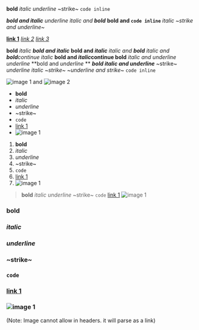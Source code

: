 **bold**
*italic*
_underline_
~strike~
`code inline`

***bold and italic***
_underline *italic* and **bold**_
**bold and `code inline`**
*italic _~strike and underline~_*

**[link 1](http://link1)**
*[link 2](http://link2)*
_[link 3](http://link3)_

**bold**
*italic*
***bold and italic***
**bold and *italic***
*italic and **bold***
*italic and **bold**continue italic*
**bold and *italic*continue bold**
*_italic and underline_*
_underline_
**bold and _underline_ **
***_bold italic and underline_***
~strike~
_underline *italic* ~strike~_
~_underline and strike_~
`code inline`


![image 1](http://image1) and ![image 2](http://image2)

* **bold**
* *italic*
* _underline_
* ~strike~
* `code`
* [link 1](http://link1)
* ![image 1](http://image1)

1. **bold**
2. *italic*
3. _underline_
4. ~strike~
5. `code`
6. [link 1](http://link1)
7. ![image 1](http://image1)



> **bold**
> *italic*
> _underline_
> ~strike~
> `code`
> [link 1](http://link1)
> ![image 1](http://image1)


### **bold**
### *italic*
### _underline_
### ~strike~
### `code`
### [link 1](http://link1)
### ![image 1](http://image1)
(Note: Image cannot allow in headers. it will parse as a link)
